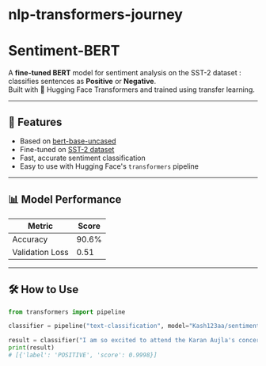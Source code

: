# nlp-transformers-journey

# Sentiment-BERT 

A **fine-tuned BERT** model for sentiment analysis on the SST-2 dataset : classifies sentences as **Positive** or **Negative**.  
Built with 🤗 Hugging Face Transformers and trained using transfer learning.

---

## 🚀 Features

- Based on [bert-base-uncased](https://huggingface.co/bert-base-uncased)  
- Fine-tuned on [SST-2 dataset](https://huggingface.co/datasets/SetFit/sst2)  
- Fast, accurate sentiment classification  
- Easy to use with Hugging Face's `transformers` pipeline  

---

## 📊 Model Performance

| Metric        | Score  |
|---------------|--------|
| Accuracy      | 90.6%  |
| Validation Loss | 0.51  |

---

## 🛠️ How to Use

```python
from transformers import pipeline

classifier = pipeline("text-classification", model="Kash123aa/sentiment-bert")

result = classifier("I am so excited to attend the Karan Aujla's concert! ")
print(result)
# [{'label': 'POSITIVE', 'score': 0.9998}]
